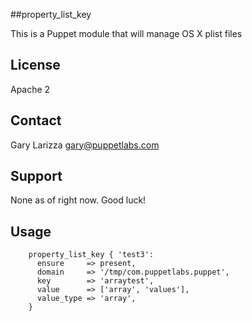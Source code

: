 ##property_list_key

This is a Puppet module that will manage OS X plist files

License
-------
Apache 2

Contact
-------
Gary Larizza <gary@puppetlabs.com>

Support
-------
None as of right now.  Good luck!

Usage
-------
        property_list_key { 'test3':
          ensure     => present,
          domain     => '/tmp/com.puppetlabs.puppet',
          key        => 'arraytest',
          value      => ['array', 'values'],
          value_type => 'array',
        }
